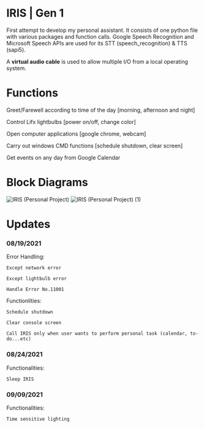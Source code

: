 # IRIS | Gen 1

First attempt to develop my personal assistant. It consists of one python file with various packages and function calls. Google Speech Recognition and Microsoft Speech APIs are used for its STT (speech_recognition) & TTS (sapi5).

A **virtual audio cable** is used to allow multiple I/O from a local operating system.

# Functions

Greet/Farewell according to time of the day [morning, afternoon and night]

Control Lifx lightbulbs [power on/off, change color]

Open computer applications [google chrome, webcam]

Carry out windows CMD functions [schedule shutdown, clear screen]

Get events on any day from Google Calendar

# Block Diagrams
 ![IRIS (Personal Project)](https://user-images.githubusercontent.com/63937643/168951282-16bae320-a967-4152-97ed-e52e81e49b8b.jpg)
![IRIS (Personal Project) (1)](https://user-images.githubusercontent.com/63937643/168951340-0144c2f2-eb76-4948-8d71-8a7a0afc197e.jpg)

# Updates

### 08/19/2021
Error Handling:

    Except network error

    Except lightbulb error
    
    Handle Error No.11001
    
Functionlities:
    
    Schedule shutdown 
    
    Clear console screen
    
    Call IRIS only when user wants to perform personal task (calendar, to-do...etc)

### 08/24/2021
Functionalities:

    Sleep IRIS

### 09/09/2021
Functionalities:

    Time sensitive lighting 
